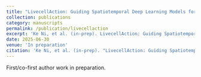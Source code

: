 ```yaml
---
title: "LivecellAction: Guiding Spatiotemporal Deep Learning Models for Precise Detection of Rare Single-Cell Actions"
collection: publications
category: manuscripts
permalink: /publication/livecellaction
excerpt: 'Ke Ni, et al. (in-prep). LivecellAction: Guiding Spatiotemporal Deep Learning Models for Precise Detection of Rare Single-Cell Actions.'
date: 2025-06-30
venue: 'In preparation'
citation: 'Ke Ni, et al. (in-prep). "LivecellAction: Guiding Spatiotemporal Deep Learning Models for Precise Detection of Rare Single-Cell Actions."'
---
```


First/co-first author work in preparation.
